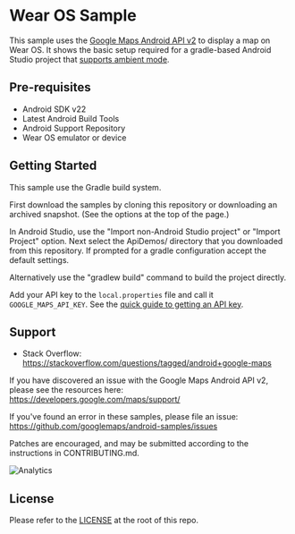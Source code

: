 Wear OS Sample
===================================

This sample uses the [Google Maps Android API v2](https://developers.google.com/maps/documentation/android/)
to display a map on Wear OS. It shows the basic setup required for a
gradle-based Android Studio project that [supports ambient mode](https://developer.android.com/training/wearables/apps/always-on.html).

Pre-requisites
--------------

- Android SDK v22
- Latest Android Build Tools
- Android Support Repository
- Wear OS emulator or device

Getting Started
---------------

This sample use the Gradle build system.

First download the samples by cloning this repository or downloading an archived
snapshot. (See the options at the top of the page.)

In Android Studio, use the "Import non-Android Studio project" or
"Import Project" option. Next select the ApiDemos/ directory that you downloaded
from this repository.
If prompted for a gradle configuration accept the default settings.

Alternatively use the "gradlew build" command to build the project directly.

Add your API key to the `local.properties` file and call it `GOOGLE_MAPS_API_KEY`.
See the [quick guide to getting an API key](https://developers.google.com/maps/documentation/android-api/signup).

Support
-------

- Stack Overflow: https://stackoverflow.com/questions/tagged/android+google-maps

If you have discovered an issue with the Google Maps Android API v2, please see
the resources here: https://developers.google.com/maps/support/

If you've found an error in these samples, please file an issue:
https://github.com/googlemaps/android-samples/issues

Patches are encouraged, and may be submitted according to the instructions in
CONTRIBUTING.md.

![Analytics](https://ga-beacon.appspot.com/UA-12846745-20/android-samples-wearmap/readme?pixel)

License
-------

Please refer to the [LICENSE](https://github.com/googlemaps/android-samples/blob/main/LICENSE) at the root of this repo.